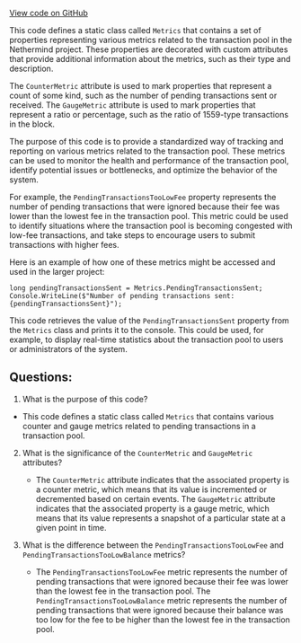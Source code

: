 [View code on GitHub](https://github.com/nethermindeth/nethermind/Nethermind.TxPool/Metrics.cs)

This code defines a static class called `Metrics` that contains a set of properties representing various metrics related to the transaction pool in the Nethermind project. These properties are decorated with custom attributes that provide additional information about the metrics, such as their type and description.

The `CounterMetric` attribute is used to mark properties that represent a count of some kind, such as the number of pending transactions sent or received. The `GaugeMetric` attribute is used to mark properties that represent a ratio or percentage, such as the ratio of 1559-type transactions in the block.

The purpose of this code is to provide a standardized way of tracking and reporting on various metrics related to the transaction pool. These metrics can be used to monitor the health and performance of the transaction pool, identify potential issues or bottlenecks, and optimize the behavior of the system.

For example, the `PendingTransactionsTooLowFee` property represents the number of pending transactions that were ignored because their fee was lower than the lowest fee in the transaction pool. This metric could be used to identify situations where the transaction pool is becoming congested with low-fee transactions, and take steps to encourage users to submit transactions with higher fees.

Here is an example of how one of these metrics might be accessed and used in the larger project:

```
long pendingTransactionsSent = Metrics.PendingTransactionsSent;
Console.WriteLine($"Number of pending transactions sent: {pendingTransactionsSent}");
```

This code retrieves the value of the `PendingTransactionsSent` property from the `Metrics` class and prints it to the console. This could be used, for example, to display real-time statistics about the transaction pool to users or administrators of the system.
## Questions: 
 1. What is the purpose of this code?
   - This code defines a static class called `Metrics` that contains various counter and gauge metrics related to pending transactions in a transaction pool.

2. What is the significance of the `CounterMetric` and `GaugeMetric` attributes?
   - The `CounterMetric` attribute indicates that the associated property is a counter metric, which means that its value is incremented or decremented based on certain events. The `GaugeMetric` attribute indicates that the associated property is a gauge metric, which means that its value represents a snapshot of a particular state at a given point in time.

3. What is the difference between the `PendingTransactionsTooLowFee` and `PendingTransactionsTooLowBalance` metrics?
   - The `PendingTransactionsTooLowFee` metric represents the number of pending transactions that were ignored because their fee was lower than the lowest fee in the transaction pool. The `PendingTransactionsTooLowBalance` metric represents the number of pending transactions that were ignored because their balance was too low for the fee to be higher than the lowest fee in the transaction pool.